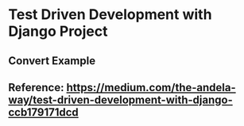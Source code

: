 # Test Driven Development with Django Project

## Convert Example
## Reference: https://medium.com/the-andela-way/test-driven-development-with-django-ccb179171dcd